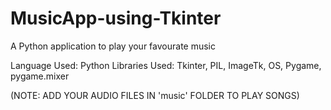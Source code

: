 # MusicApp-using-Tkinter


A Python application to play your favourate music

Language Used: Python Libraries Used: Tkinter, PIL, ImageTk, OS, Pygame, pygame.mixer

(NOTE: ADD YOUR AUDIO FILES IN 'music' FOLDER TO PLAY SONGS)
